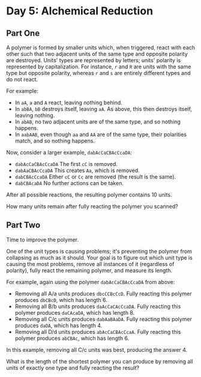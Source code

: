 # Day 5: Alchemical Reduction
## Part One

A polymer is formed by smaller units which, when triggered, react with each other such that two adjacent units of the same type and opposite polarity are destroyed.
Units' types are represented by letters; units' polarity is represented by capitalization.
For instance, `r` and `R` are units with the same type but opposite polarity, whereas `r` and `s` are entirely different types and do not react.

For example:

* In `aA`, `a` and `A` react, leaving nothing behind.
* In `abBA`, `bB` destroys itself, leaving `aA`. As above, this then destroys itself, leaving nothing.
* In `abAB`, no two adjacent units are of the same type, and so nothing happens.
* In `aabAAB`, even though `aa` and `AA` are of the same type, their polarities match, and so nothing happens.

Now, consider a larger example, `dabAcCaCBAcCcaDA`:

* `dabAcCaCBAcCcaDA`  The first `cC` is removed.
* `dabAaCBAcCcaDA`    This creates `Aa`, which is removed.
* `dabCBAcCcaDA`      Either `cC` or `Cc` are removed (the result is the same).
* `dabCBAcaDA`        No further actions can be taken.

After all possible reactions, the resulting polymer contains 10 units.

How many units remain after fully reacting the polymer you scanned?

## Part Two

Time to improve the polymer.

One of the unit types is causing problems; it's preventing the polymer from collapsing as much as it should.
Your goal is to figure out which unit type is causing the most problems, remove all instances of it (regardless of polarity), fully react the remaining polymer, and measure its length.

For example, again using the polymer `dabAcCaCBAcCcaDA` from above:

* Removing all A/a units produces `dbcCCBcCcD`. Fully reacting this polymer produces `dbCBcD`, which has length 6.
* Removing all B/b units produces `daAcCaCAcCcaDA`. Fully reacting this polymer produces `daCAcaDA`, which has length 8.
* Removing all C/c units produces `dabAaBAaDA`. Fully reacting this polymer produces `daDA`, which has length 4.
* Removing all D/d units produces `abAcCaCBAcCcaA`. Fully reacting this polymer produces `abCBAc`, which has length 6.

In this example, removing all C/c units was best, producing the answer 4.

What is the length of the shortest polymer you can produce by removing all units of exactly one type and fully reacting the result?

